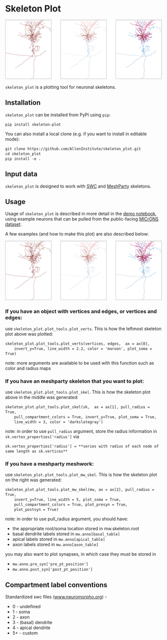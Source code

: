 Skeleton Plot
===============

![cover](images/skels.png)

``skeleton_plot`` is a plotting tool for neuronal skeletons. 

## Installation
``skeleton_plot`` can be installed from PyPI using ``pip``:

```
pip install skeleton-plot
```

You can also install a local clone (e.g. if you want to install in editable mode):

```
git clone https://github.com/AllenInstitute/skeleton_plot.git
cd skeleton_plot
pip install -e .
```

## Input data
``skeleton_plot`` is designed to work with
[SWC](http://www.neuronland.org/NLMorphologyConverter/MorphologyFormats/SWC/Spec.html) 
and 
[MeshParty](https://github.com/sdorkenw/MeshParty) skeletons.

## Usage
Usage of ``skeleton_plot`` is described in more detail in the 
[demo notebook](./docs/demo.ipynb), using example neurons that can be pulled from
the public-facing [MICrONS dataset](https://www.microns-explorer.org/).

A few examples (and how to make this plot) are also described below:

![](./images/skels.png)

### If you have an object with vertices and edges, or vertices and edges:
use ``skeleton_plot.plot_tools.plot_verts``. This is how the leftmost skeleton plot above was plotted:

```
skeleton_plot.plot_tools.plot_verts(vertices, edges,  ax = ax[0], 
    invert_y=True, line_width = 2.2, color = 'maroon', plot_soma = True)
```
note: more arguments are available to be used with this function such as color and radius maps 

### If you have an meshparty skeleton that you want to plot:
use ``skeleton_plot.plot_tools.plot_skel``. This is how the skeleton plot above in the middle was generated:

```
skeleton_plot.plot_tools.plot_skel(sk,  ax = ax[1], pull_radius = True, 
    pull_compartment_colors = True, invert_y=True, plot_soma = True, 
    line_width = 3, color = 'darkslategray') 
``` 
note: in order to use ``pull_radius`` argument, store the radius information in ``sk.vertex_properties['radius']`` via 
```
sk.vertex_properties['radius'] = **series with radius of each node of same length as sk.vertices**
```

### If you have a meshparty meshwork:
use ``skeleton_plot.plot_tools.plot_mw_skel``. This is how the skeleton plot on the right was generated:

```
skeleton_plot.plot_tools.plot_mw_skel(mw, ax = ax[2], pull_radius = True,
    invert_y=True, line_width = 5, plot_soma = True,
    pull_compartment_colors = True, plot_presyn = True,
    plot_postsyn = True)
```
note: in order to use pull_radius argument, you should have:
- the appropriate root/soma location stored in mw.skeleton.root
- basal dendrite labels stored in ``mw.anno[basal_table]``
- apical labels stored in ``mw.anno[apical_table]``
- axon labels stored in ``mw.anno[axon_table]``

you may also want to plot synapses, in which case they must be stored in 
- ``mw.anno.pre_syn['pre_pt_position']``
- ``mw.anno.post_syn['post_pt_position']``


## Compartment label conventions 
Standardized swc files (www.neuromorpho.org) - 
- 0 - undefined
- 1 - soma
- 2 - axon
- 3 - (basal) dendrite
- 4 - apical dendrite
- 5+ - custom
